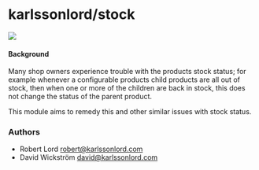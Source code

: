 # karlssonlord/stock

![](http://cps-static.rovicorp.com/3/JPG_250/MI0000/119/MI0000119501.jpg?partner=allrovi.com)

#### Background
Many shop owners experience trouble with the products stock status; for example whenever a configurable products child products are all out of stock,
then when one or more of the children are back in stock, this does not change the status of the parent product.

This module aims to remedy this and other similar issues with stock status.

### Authors
- Robert Lord <robert@karlssonlord.com>
- David Wickström <david@karlssonlord.com>
